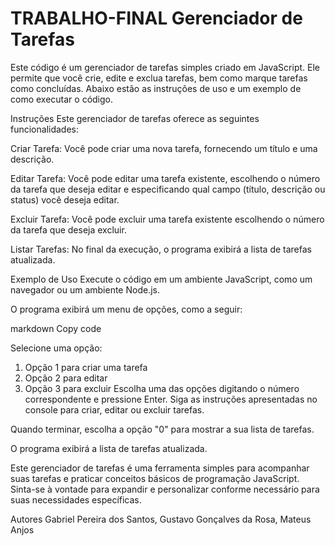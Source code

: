# TRABALHO-FINAL Gerenciador de Tarefas
Este código é um gerenciador de tarefas simples criado em JavaScript. Ele permite que você crie, edite e exclua tarefas, bem como marque tarefas como concluídas. Abaixo estão as instruções de uso e um exemplo de como executar o código.

Instruções
Este gerenciador de tarefas oferece as seguintes funcionalidades:

Criar Tarefa: Você pode criar uma nova tarefa, fornecendo um título e uma descrição.

Editar Tarefa: Você pode editar uma tarefa existente, escolhendo o número da tarefa que deseja editar e especificando qual campo (título, descrição ou status) você deseja editar.

Excluir Tarefa: Você pode excluir uma tarefa existente escolhendo o número da tarefa que deseja excluir.

Listar Tarefas: No final da execução, o programa exibirá a lista de tarefas atualizada.

Exemplo de Uso
Execute o código em um ambiente JavaScript, como um navegador ou um ambiente Node.js.

O programa exibirá um menu de opções, como a seguir:

markdown Copy code

Selecione uma opção:
1. Opção 1 para criar uma tarefa
2. Opção 2 para editar
3. Opção 3 para excluir
Escolha uma das opções digitando o número correspondente e pressione Enter.
Siga as instruções apresentadas no console para criar, editar ou excluir tarefas.

Quando terminar, escolha a opção "0" para mostrar a sua lista de tarefas.

O programa exibirá a lista de tarefas atualizada.

Este gerenciador de tarefas é uma ferramenta simples para acompanhar suas tarefas e praticar conceitos básicos de programação JavaScript. Sinta-se à vontade para expandir e personalizar conforme necessário para suas necessidades específicas.

Autores
Gabriel Pereira dos Santos, Gustavo Gonçalves da Rosa, Mateus Anjos
